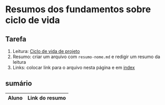 # Resumos dos fundamentos sobre ciclo de vida

## Tarefa

1. Leitura: [Ciclo de vida de projeto](https://sites.google.com/site/gerenciadeprojetosdeti/aulas-1/3---ciclo-de-vida-do-projeto-e-processos-de-gestao-de-projeto)
2. Resumo: criar um arquivo com ```resumo-nome.md``` e redigir um resumo da leitura
3. Links: colocar link para o arquivo nesta página e em [index](../../index.md)

## sumário

| Aluno | Link do resumo |
| --- | --- |
